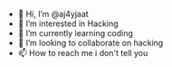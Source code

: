 - 👋 Hi, I’m @aj4yjaat
- 👀 I’m interested in Hacking
- 🌱 I’m currently learning coding
- 💞️ I’m looking to collaborate on hacking
- 📫 How to reach me i don't tell you

<!---
aj4yjaat/aj4yjaat is a ✨ special ✨ repository because its `README.md` (this file) appears on your GitHub profile.
You can click the Preview link to take a look at your changes.
--->
